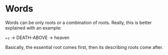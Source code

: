 # Words
Words can be only roots or a combination of roots. Really, this is better explained with an example:

`☠↥` → DEATH-ABOVE → heaven

Basically, the essential root comes first, then its describing roots come after.
